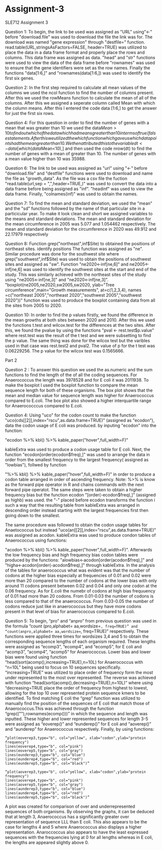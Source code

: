 # Assignment-3
SLE712 Assignment 3

Question 1: To begin, the link to be used was assigned as "URL" using"<-" before "download.file" was used to download the file the link was for. The download was named "gene expression" through "destfile=" function. read.table(URL,stringsAsFactors=FALSE, header=TRUE) was utilized to place the data in a data frame format and properly place the rows and columns. This data frame was assigned as data. "head" and "str" functions were used to view the data of the data frame before "rownames" was used to ensure that the gene identifiers were set as the row names. Finally the functions "data[1:6,]" and "rownames(data[1:6,]) was used to identify the first six genes.

Question 2: In the first step required to calculate all mean values of the columns we used the ncol function to find the number of columns present. After this we used the rowMeans function to calculate the mean of all of the columns. After this we assigned a seperate column called Mean with which the column means. After this I entered the code data [1:6,] to get the answer for just the first six rows.



Question 4: For this question in order to find the number of genes with a mean that was greater than 10 we used the data$Mean>10 to find out which of the data which had means greater than 10 in terms of true/false statements.  After this we utilized the which function which gave us which data points had the mean greater than 10. We then attributed this to the variable dt<-data[which(data$Mean<10),] and then used the code nrow(dt) to find the number of genes with a mean of greater than 10. The number of genes with a mean value higher than 10 was 35988.

Question 6: The link to be used was assigned as "url" using "<-" before "download.file" and "destfile" functions were used to download and name the file as "growth_data". As the file was a csv file the fuction "read.table(url,sep = ",",header=TRUE,)" was used to convert the data into a data frame before being assigned as "inf". "headinf" was used to view the data frame. Finally, "colnames(inf)" was used to obtain the names.

Question 7: To find the mean and standard deviation, we used the "mean" and the "sd" functions followed by the name of that particular site in a particicular year. To make it look clean and short we assigned variables to the means and standard deviations. The mean and standard deviation  for the mean circumference in 2005 was 5.077 and 1.054462 respectively. The mean and standard deviation for the circumference in 2020 was 49.912 and 22.17979 respectively

Question 8: Function grep("northeast",inf$Site) to obtained the positions of northeast sites. identify positions  The function was assigned as "ne". Similar procedure was done for the southwest site where grep("southwest",inf$Site) was used to obtain the positions of southwest sites and assigned as "sw". Function "ne2020<-inf[ne,6]" and ne2005<-inf[ne,6] was used to identify the southwest sites at the start and end of the study. This was similarly achieved with the northeast sites of the study using "ne2005<-inf[ne,3]" and "ne2020<-inf[ne,3]". "boxplot(ne2005,ne2020,sw2005,sw2020, ylab="Tree circumference",main="Growth measurements", at=c(1,2,3,4),
        names =c("northeast 2005","northeast 2020","southwest 2005","southwest 2020"))" function was used to produce the boxplot containing data from all the sites from 2005 to 2020.
        
        
        
        
 Question 10: In order to find the p values firstly, we found the difference in the mean growths at both sites between 2020 and 2010. After this we used the functions t.test and wilcox.test for the differences at the two sites. After this, we found the pvalue by using the functions 
"pval <- rest.test$p.value" where rest.test was the result of the t test and we were subsetting to find the p value. The same thing was done for the wilcox test but the varibles used in that case was rest.test2 and pval2. The value of p for the t test was 0.06229256. The p value for the wilcox test was 0.1565666.

Part 2


Question 2 : To answer this question  we used the as.numeric and the sum functions to find the length of the of all the coding sequences. For Anaerococcus the length was 3978528 and for E coli it was 2011938. To make the boxplot I used the boxplot function to compare the mean sequence length for both of these organisms. The box plot shows that the mean and median value for sequence length was higher for Anaerococcus compared to E.coli. The box plot also showed a higher interquartile range for Anaerococccus compared to E.coli.

Question 4: Using "uco" for the codon count to make the function "uco(cds[[2]],index="rscu",as.data.frame=TRUE)" (assigned as "ecodon"), data the codon usage of E coli was produced. by inputing "ecodon" into the function:

"ecodon %>%
  kbl() %>%
  kable_paper("hover",full_width=F)"
  
  kableExtra was used to produce a codon usage table for E coli. Next, the function "ecodon[order(ecodon$freq),]" was used to arrange the data in order from the smallest frequency to the largest frequency( assigned as "lowbias"), follwed by function
  
  "%>%
  kbl() %>%
  kable_paper("hover",full_width=F)" in order to produce a codon table arranged in order of ascending frequency. Note: %>% is know as the forward pipe operator in R and chains commands with the next forward pipe operatot. The same steps were taken to obtain a higher frequency bias but the function ecodon "[order(-ecodon$freq),]" (assigned as highb) was used. the "-" placed before ecodon transforms the function i such a way that the resulting table from kableExtra was arranged in descending order instead starting with the largest frequencies first then going down to the smallest.
  
  The same procedure was followed to obtain the codon usage tables for Anaetococcus but instead "uco(an[[2]],index="rscu",as.data.frame=TRUE)" was assigned as acodon. kableExtra was used to produce condon tables of Anaerococcus using functions:
  
  "acodon %>%
  kbl() %>%
  kable_paper("hover",full_width=F)". Afterwards the low frequency bias and high frequency bias codon tables were produced by the functions: "alowbias<-acodon[order(acodon$freq),]" and "higha<-acodon[order(-acodon$freq),]" through kableExtra.
In the analysis of the tables for anaerococcus what was evident was that the number of codons at the higher bias especially at frequencies of 0.01 and 0.02 were more than 20 compared to the number of codons at the lower bias with only around 11 codons present between 0.02 and 0.04 and only one codon at the 0.06 frequency. As for E.coli the numebr of codons at high bias frequuency of 0.01 had more than 20 codons. From 0.01-0.03 the number of codons is less compared to that of the anaerococcus. From 0.03-0.05 the number of codons reduce just like in anaerococcus but they have more codons present in that level of bias for anaerococcus compared to E.coli.

Question 5:  To begin, “pro” and “anpro” from previous question was used in the formula “count (pro,alphabet= aa,wordsize=``, freq=TRUE)” and “count(anpro,alphabet= aa,wordsize=``, freq=TRUE)” respectively. These functions were applied three times for wordsizes 3,4 and 5 to obtain the corresponding sequence lengths of each organism required. These lengths were assigned as “ecomp3”, “ecomp4”, and “ecomp5”, for E coli and “acomp3”, “acomp4”, “acomp5” for Anaerococcus. Lower bias and lower bias were found using function “head(sort(acomp(),increasing=TRUE),n=10L) for Anaerococcus with “n=10L” being used to focus on 10 sequences specifically. “increasing=TRUE” was utilized to place order of frequency form the most under represented to the most over represented. The reverse was achieved with function “head(sort(acomp(),decreasing=TRUE),n=10L)” where using “decreasing=TRUE place the order of frequency from highest to lowest, allowing for the top 10 over represented protein sequence kmers to be identified. To find matching E coli the “grep”  function was utilized to manually find the position of the sequences of E coli that match those of Anaerococcus.This was achieved through the function “grep((""),rownames(ecomp()))” in which the sequence and length was inputted. These higher and lower represented sequences for length 3-5 were assigned as “eoverep()” and “eunderep()” for E coli and “aoverep()” and “aunderep” for Anaerococcus respectively. Finally, by using functions:
 

	“plot(eoverep3,type="b", col="yellow", xlab="codon",ylab="protein frequency")
	lines(eoverep4,type="b", col="pink")
	lines(eoverep5,type="b", col="gray")
	lines(eunderep3,type="b", col="blue")
	lines(eunderep4,type="b", col="red")
	lines(eunderep5,type="b", col="black")”
	
	“plot(aoverep3,type="b", col="yellow", xlab="codon",ylab="protein frequency")
	lines(aoverep4,type="b", col="pink")
	lines(aoverep5,type="b", col="gray")
	lines(aunderep3,type="b", col="blue")
	lines(aunderep4,type="b", col="red")
	lines(aunderep5,type="b", col="black")”
	
A plot was created for comparison of over and underrepresented sequences of both organisms.
By observing the graphs, it can be deduced that at length 3, Anaerococcus has a significantly greater over representation of sequence LLL than E coli. This also appears to be the case for lengths 4 and 5 where Anaerococcus also displays a higher representation. Anaroccoccus also appears to have the least expressed sequences with the frequencies lying at 0 for all lengths whereas in E coli, the lengths are appeared slightly above 0.


